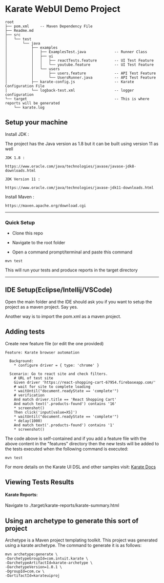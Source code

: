 # Karate WebUI Demo Project
~~~
root
├── pom.xml     -- Maven Dependency File             
├── Readme.md
├── src
│   └── test
│       └── java
│           ├── examples
│           │   ├── ExamplesTest.java             -- Runner Class
│           │   ├── ui
│           │   │   ├── reactTests.feature        -- UI Test Feature
│           │   │   └── youtube.feature           -- UI Test Feature
│           │   └── users
│           │       ├── users.feature             -- API Test Feature
│           │       └── UsersRunner.java          -- API Test Feature
│           ├── karate-config.js                  -- Karate Configuration File
│           └── logback-test.xml                  -- logger configuration
└── target                                        -- This is where reports will be generated
    └── karate.log

~~~

## Setup your machine

Install JDK : 

The project has the Java version as 1.8 but it can be built using version 11 as well

    JDK 1.8 :

    https://www.oracle.com/java/technologies/javase/javase-jdk8-downloads.html

    JDK Version 11 :
    
    https://www.oracle.com/java/technologies/javase-jdk11-downloads.html

Install Maven :

    https://maven.apache.org/download.cgi
---
### Quick Setup

* Clone this repo

* Navigate to the root folder

* Open a command prompt/terminal and paste this command

~~~
mvn test
~~~

This will run your tests and produce reports in the target directory

---

## IDE Setup(Eclipse/Intellij/VSCode)

Open the main folder and the IDE should ask you if you want to setup the project as a maven project. Say yes.

Another way is to import the pom.xml as a maven project.


## Adding tests

Create new feature file (or edit the one provided)

~~~
Feature: Karate browser automation

  Background:
    * configure driver = { type: 'chrome' }

  Scenario: Go to react site and check filters.
    # URL of test site
    Given driver 'https://react-shopping-cart-67954.firebaseapp.com/'
    # wait for site to complete loading
    * waitUntil("document.readyState == 'complete'")
    # verification
    And match driver.title == 'React Shopping Cart'
    And match text('.products-found') contains '16'
    * screenshot()
    Then click('input[value=XS]')
    * waitUntil("document.readyState == 'complete'")
    * delay(1000)
    And match text('.products-found') contains '1'
    * screenshot()
~~~

The code above is self-contained and if you add a feature file with the above content in the "features" directory then
the new tests will be added to the tests executed when the following command is executed:

~~~
mvn test
~~~

For more details on the Karate UI DSL and other samples visit: [Karate Docs](https://intuit.github.io/karate/karate-core/)

## Viewing Tests Results

#### Karate Reports:
Navigate to ./target/karate-reports/karate-summary.html

## Using an archetype to generate this sort of project

Archetype is a Maven project templating toolkit. This project was generated using a karate archetype.
The command to generate it is as follows:

~~~
mvn archetype:generate \
-DarchetypeGroupId=com.intuit.karate \
-DarchetypeArtifactId=karate-archetype \
-DarchetypeVersion=1.0.1 \
-DgroupId=com.cw \
-DartifactId=karateuiproj
~~~

